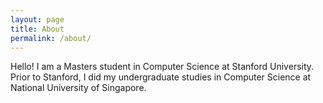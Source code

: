 ```yaml
---
layout: page
title: About
permalink: /about/
---
```


Hello! I am a Masters student in Computer Science at Stanford University. Prior to Stanford, I did my undergraduate studies in Computer Science at National University of Singapore. 